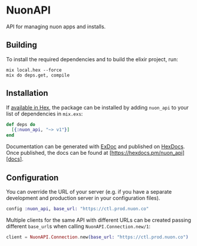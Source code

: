# NuonAPI

API for managing nuon apps and installs.

## Building

To install the required dependencies and to build the elixir project, run:

```console
mix local.hex --force
mix do deps.get, compile
```

## Installation

If [available in Hex][], the package can be installed by adding `nuon_api` to
your list of dependencies in `mix.exs`:

```elixir
def deps do
  [{:nuon_api, "~> v1"}]
end
```

Documentation can be generated with [ExDoc][] and published on [HexDocs][]. Once published, the docs can be found at
[https://hexdocs.pm/nuon_api][docs].

## Configuration

You can override the URL of your server (e.g. if you have a separate development and production server in your
configuration files).

```elixir
config :nuon_api, base_url: "https://ctl.prod.nuon.co"
```

Multiple clients for the same API with different URLs can be created passing different `base_url`s when calling
`NuonAPI.Connection.new/1`:

```elixir
client = NuonAPI.Connection.new(base_url: "https://ctl.prod.nuon.co")
```

[exdoc]: https://github.com/elixir-lang/ex_doc
[hexdocs]: https://hexdocs.pm
[available in hex]: https://hex.pm/docs/publish
[docs]: https://hexdocs.pm/nuon_api
